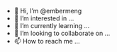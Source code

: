 - 👋 Hi, I’m @embermeng
- 👀 I’m interested in ...
- 🌱 I’m currently learning ...
- 💞️ I’m looking to collaborate on ...
- 📫 How to reach me ...

<!---
embermeng/embermeng is a ✨ special ✨ repository because its `README.md` (this file) appears on your GitHub profile.
You can click the Preview link to take a look at your changes.
--->
